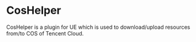 # CosHelper
CosHelper is a plugin for UE which is used to download/upload resources from/to COS of Tencent Cloud.
